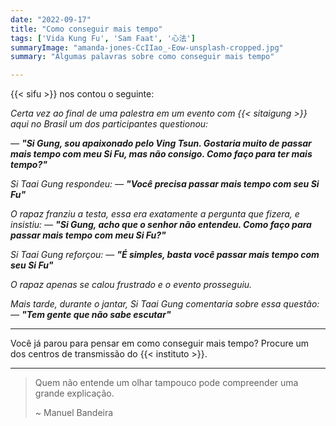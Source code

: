 ```yaml
---
date: "2022-09-17"
title: "Como conseguir mais tempo"
tags: ['Vida Kung Fu', 'Sam Faat', '心法']
summaryImage: "amanda-jones-CcIIao_-Eow-unsplash-cropped.jpg"
summary: "Algumas palavras sobre como conseguir mais tempo"

---
```


{{< sifu >}} nos contou o seguinte: 

*Certa vez ao final de uma palestra em um evento com {{< sitaigung >}} aqui no Brasil um dos participantes questionou:*

*— __"Si Gung, sou apaixonado pelo Ving Tsun. Gostaria muito de passar mais tempo com meu Si Fu, mas não consigo. Como faço para ter mais tempo?"__*

*Si Taai Gung respondeu: — __"Você precisa passar mais tempo com seu Si Fu"__*

*O rapaz franziu a testa, essa era exatamente a pergunta que fizera, e insistiu: — __"Si Gung, acho que o senhor não entendeu. Como faço para passar mais tempo com meu Si Fu?"__*

*Si Taai Gung reforçou: — __"É simples, basta você passar mais tempo com seu Si Fu"__*

*O rapaz apenas se calou frustrado e o evento prosseguiu.*

*Mais tarde, durante o jantar, Si Taai Gung comentaria sobre essa questão:  — __"Tem gente que não sabe escutar"__*


***

Você já parou para pensar em como conseguir mais tempo? Procure um dos centros de transmissão do {{< instituto >}}.

***

> Quem não entende um olhar tampouco pode compreender uma grande explicação.
>
> ~ Manuel Bandeira

